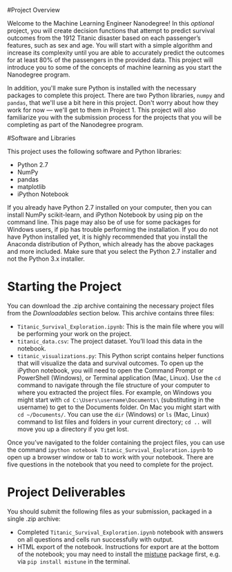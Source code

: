 #Project Overview

Welcome to the Machine Learning Engineer Nanodegree! In this *optional* project, you will create decision functions that attempt to predict survival outcomes from the 1912 Titanic disaster based on each passenger’s features, such as sex and age. You will start with a simple algorithm and increase its complexity until you are able to accurately predict the outcomes for at least 80% of the passengers in the provided data. This project will introduce you to some of the concepts of machine learning as you start the Nanodegree program.

In addition, you'll make sure Python is installed with the necessary packages to complete this project. There are two Python libraries, `numpy` and `pandas`, that we'll use a bit here in this project. Don't worry about how they work for now — we'll get to them in Project 1. This project will also familiarize you with the submission process for the projects that you will be completing as part of the Nanodegree program.

#Software and Libraries

This project uses the following software and Python libraries:

- Python 2.7
- NumPy
- pandas
- matplotlib
- iPython Notebook

If you already have Python 2.7 installed on your computer, then you can install NumPy scikit-learn, and iPython Notebook by using pip on the command line. This page may also be of use for some packages for Windows users, if pip has trouble performing the installation. If you do not have Python installed yet, it is highly recommended that you install the Anaconda distribution of Python, which already has the above packages and more included. Make sure that you select the Python 2.7 installer and not the Python 3.x installer.

# Starting the Project

You can download the .zip archive containing the necessary project files from the *Downloadables* section below. This archive contains three files:

- `Titanic_Survival_Exploration.ipynb`: This is the main file where you will be performing your work on the project.
- `titanic_data.csv`: The project dataset. You’ll load this data in the notebook.
- `titanic_visualizations.py`: This Python script contains helper functions that will visualize the data and survival outcomes.
To open up the iPython notebook, you will need to open the Command Prompt or PowerShell (Windows), or Terminal application (Mac, Linux). Use the `cd` command to navigate through the file structure of your computer to where you extracted the project files. For example, on Windows you might start with `cd C:\Users\username\Documents\` (substituting in the username) to get to the Documents folder. On Mac you might start with `cd ~/Documents/`. You can use the `dir` (Windows) or `ls` (Mac, Linux) command to list files and folders in your current directory; `cd ..` will move you up a directory if you get lost.

Once you’ve navigated to the folder containing the project files, you can use the command `ipython notebook Titanic_Survival_Exploration.ipynb` to open up a browser window or tab to work with your notebook. There are five questions in the notebook that you need to complete for the project.

# Project Deliverables

You should submit the following files as your submission, packaged in a single .zip archive:

- Completed `Titanic_Survival_Exploration.ipynb` notebook with answers on all questions and cells run successfully with output.
- HTML export of the notebook. Instructions for export are at the bottom of the notebook; you may need to install the [mistune](https://pypi.python.org/pypi/mistune) package first, e.g. via `pip install mistune` in the terminal.
